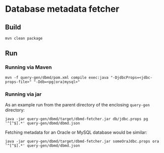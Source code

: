 # Database metadata fetcher

## Build
```
mvn clean package
```

## Run

### Running via Maven
```
mvn -f query-gen/dbmd/pom.xml compile exec:java "-DjdbcProps=<jdbc-props-file>" "-Ddb=<pg|ora|mysql>"
```

### Running via jar
As an example run from the parent directory of the enclosing `query-gen` directory:
```
java -jar query-gen/dbmd/target/dbmd-fetcher.jar db/jdbc.props pg '^[^$].*' query-gen/dbmd/dbmd.json
```

Fetching metadata for an Oracle or MySQL database would be similar:

```
java -jar query-gen/dbmd/target/dbmd-fetcher.jar someOraJdbc.props ora '^[^$].*' query-gen/dbmd/dbmd.json
```

